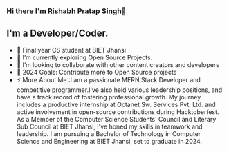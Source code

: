 ### Hi there I'm Rishabh Pratap Singh👋

## I'm a Developer/Coder.

- 🔭 Final year CS student at BIET Jhansi
- 🌱 I’m currently exploring Open Source Projects.
- 👯 I’m looking to collaborate with other content creators and developers
- 🥅 2024 Goals: Contribute more to Open Source projects
- ⚡ More About Me :I am a passionate MERN Stack Developer and competitive programmer.I've also held various leadership positions, and have a track record of fostering professional growth. My journey includes a productive internship at Octanet Sw. Services Pvt. Ltd. and active involvement in open-source contributions during Hacktoberfest. As a Member of the Computer Science Students' Council and Literary Sub Council at BIET Jhansi, I've honed my skills in teamwork and leadership. I am pursuing a Bachelor of Technology in Computer Science and Engineering at BIET Jhansi, set to graduate in 2024.
